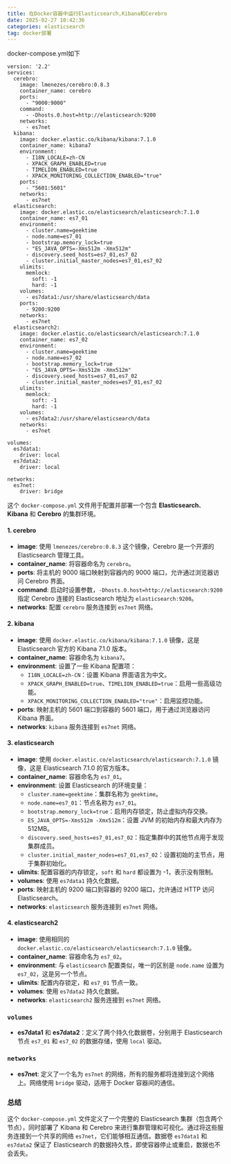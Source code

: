 ```yaml
---
title: 在Docker容器中运行Elasticsearch,Kibana和Cerebro
date: 2025-02-27 10:42:36
categories: elasticsearch
tag: docker部署
---
```


docker-compose.yml如下
```shell
version: '2.2'
services:
  cerebro:
    image: lmenezes/cerebro:0.8.3
    container_name: cerebro
    ports:
      - "9000:9000"
    command:
      - -Dhosts.0.host=http://elasticsearch:9200
    networks:
      - es7net
  kibana:
    image: docker.elastic.co/kibana/kibana:7.1.0
    container_name: kibana7
    environment:
      - I18N_LOCALE=zh-CN
      - XPACK_GRAPH_ENABLED=true
      - TIMELION_ENABLED=true
      - XPACK_MONITORING_COLLECTION_ENABLED="true"
    ports:
      - "5601:5601"
    networks:
      - es7net
  elasticsearch:
    image: docker.elastic.co/elasticsearch/elasticsearch:7.1.0
    container_name: es7_01
    environment:
      - cluster.name=geektime
      - node.name=es7_01
      - bootstrap.memory_lock=true
      - "ES_JAVA_OPTS=-Xms512m -Xmx512m"
      - discovery.seed_hosts=es7_01,es7_02
      - cluster.initial_master_nodes=es7_01,es7_02
    ulimits:
      memlock:
        soft: -1
        hard: -1
    volumes:
      - es7data1:/usr/share/elasticsearch/data
    ports:
      - 9200:9200
    networks:
      - es7net
  elasticsearch2:
    image: docker.elastic.co/elasticsearch/elasticsearch:7.1.0
    container_name: es7_02
    environment:
      - cluster.name=geektime
      - node.name=es7_02
      - bootstrap.memory_lock=true
      - "ES_JAVA_OPTS=-Xms512m -Xmx512m"
      - discovery.seed_hosts=es7_01,es7_02
      - cluster.initial_master_nodes=es7_01,es7_02
    ulimits:
      memlock:
        soft: -1
        hard: -1
    volumes:
      - es7data2:/usr/share/elasticsearch/data
    networks:
      - es7net

volumes:
  es7data1:
    driver: local
  es7data2:
    driver: local

networks:
  es7net:
    driver: bridge
```
这个 `docker-compose.yml` 文件用于配置并部署一个包含 **Elasticsearch**、**Kibana** 和 **Cerebro** 的集群环境。

#### 1. **cerebro**
- **image**: 使用 `lmenezes/cerebro:0.8.3` 这个镜像，Cerebro 是一个开源的 Elasticsearch 管理工具。
- **container_name**: 将容器命名为 `cerebro`。
- **ports**: 将主机的 9000 端口映射到容器内的 9000 端口，允许通过浏览器访问 Cerebro 界面。
- **command**: 启动时设置参数，`-Dhosts.0.host=http://elasticsearch:9200` 指定 Cerebro 连接的 Elasticsearch 地址为 `elasticsearch:9200`。
- **networks**: 配置 `cerebro` 服务连接到 `es7net` 网络。

#### 2. **kibana**
- **image**: 使用 `docker.elastic.co/kibana/kibana:7.1.0` 镜像，这是 Elasticsearch 官方的 Kibana 7.1.0 版本。
- **container_name**: 容器命名为 `kibana7`。
- **environment**: 设置了一些 Kibana 配置项：
    - `I18N_LOCALE=zh-CN`：设置 Kibana 界面语言为中文。
    - `XPACK_GRAPH_ENABLED=true`、`TIMELION_ENABLED=true`：启用一些高级功能。
    - `XPACK_MONITORING_COLLECTION_ENABLED="true"`：启用监控功能。
- **ports**: 映射主机的 5601 端口到容器的 5601 端口，用于通过浏览器访问 Kibana 界面。
- **networks**: `kibana` 服务连接到 `es7net` 网络。

#### 3. **elasticsearch**
- **image**: 使用 `docker.elastic.co/elasticsearch/elasticsearch:7.1.0` 镜像，这是 Elasticsearch 7.1.0 的官方版本。
- **container_name**: 容器命名为 `es7_01`。
- **environment**: 设置 Elasticsearch 的环境变量：
    - `cluster.name=geektime`：集群名称为 `geektime`。
    - `node.name=es7_01`：节点名称为 `es7_01`。
    - `bootstrap.memory_lock=true`：启用内存锁定，防止虚拟内存交换。
    - `ES_JAVA_OPTS=-Xms512m -Xmx512m`：设置 JVM 的初始内存和最大内存为 512MB。
    - `discovery.seed_hosts=es7_01,es7_02`：指定集群中的其他节点用于发现集群成员。
    - `cluster.initial_master_nodes=es7_01,es7_02`：设置初始的主节点，用于集群初始化。
- **ulimits**: 配置容器的内存锁定，`soft` 和 `hard` 都设置为 -1，表示没有限制。
- **volumes**: 使用 `es7data1` 持久化数据。
- **ports**: 映射主机的 9200 端口到容器的 9200 端口，允许通过 HTTP 访问 Elasticsearch。
- **networks**: `elasticsearch` 服务连接到 `es7net` 网络。

#### 4. **elasticsearch2**
- **image**: 使用相同的 `docker.elastic.co/elasticsearch/elasticsearch:7.1.0` 镜像。
- **container_name**: 容器命名为 `es7_02`。
- **environment**: 与 `elasticsearch` 配置类似，唯一的区别是 `node.name` 设置为 `es7_02`，这是另一个节点。
- **ulimits**: 配置内存锁定，和 `es7_01` 节点一致。
- **volumes**: 使用 `es7data2` 持久化数据。
- **networks**: `elasticsearch2` 服务连接到 `es7net` 网络。

### `volumes`
- **es7data1** 和 **es7data2**：定义了两个持久化数据卷，分别用于 Elasticsearch 节点 `es7_01` 和 `es7_02` 的数据存储，使用 `local` 驱动。

### `networks`
- **es7net**: 定义了一个名为 `es7net` 的网络，所有的服务都将连接到这个网络上。网络使用 `bridge` 驱动，适用于 Docker 容器间的通信。

### 总结
这个 `docker-compose.yml` 文件定义了一个完整的 Elasticsearch 集群（包含两个节点），同时部署了 Kibana 和 Cerebro 来进行集群管理和可视化。通过将这些服务连接到一个共享的网络 `es7net`，它们能够相互通信。数据卷 `es7data1` 和 `es7data2` 保证了 Elasticsearch 的数据持久性，即使容器停止或重启，数据也不会丢失。